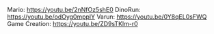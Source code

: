 Mario: https://youtu.be/2nNfOz5shE0
DinoRun: https://youtu.be/odOyg0mpplY
Varun: https://youtu.be/0Y8qEL0sFWQ
Game Creation: https://youtu.be/ZD9sTKlm-r0